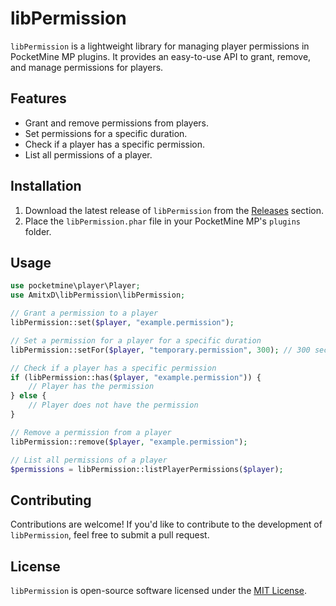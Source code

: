 # libPermission

`libPermission` is a lightweight library for managing player permissions in PocketMine MP plugins. It provides an easy-to-use API to grant, remove, and manage permissions for players.

## Features

- Grant and remove permissions from players.
- Set permissions for a specific duration.
- Check if a player has a specific permission.
- List all permissions of a player.

## Installation

1. Download the latest release of `libPermission` from the [Releases](https://github.com/Amitminer/libPermission/releases) section.
2. Place the `libPermission.phar` file in your PocketMine MP's `plugins` folder.

## Usage

```php
use pocketmine\player\Player;
use AmitxD\libPermission\libPermission;

// Grant a permission to a player
libPermission::set($player, "example.permission");

// Set a permission for a player for a specific duration
libPermission::setFor($player, "temporary.permission", 300); // 300 seconds

// Check if a player has a specific permission
if (libPermission::has($player, "example.permission")) {
    // Player has the permission
} else {
    // Player does not have the permission
}

// Remove a permission from a player
libPermission::remove($player, "example.permission");

// List all permissions of a player
$permissions = libPermission::listPlayerPermissions($player);
```

## Contributing

Contributions are welcome! If you'd like to contribute to the development of `libPermission`, feel free to submit a pull request.

## License

`libPermission` is open-source software licensed under the [MIT License](LICENSE).
